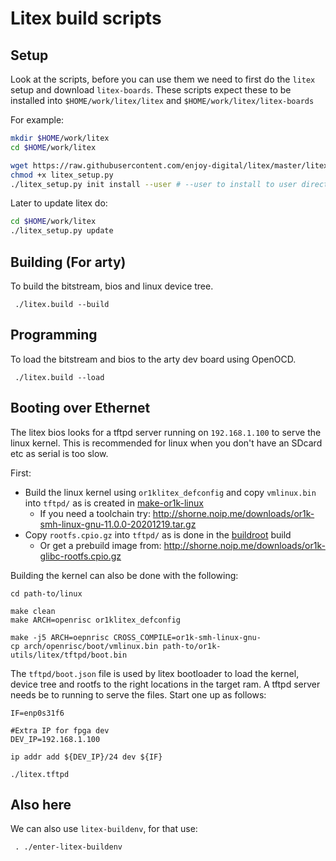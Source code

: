 # Litex build scripts

## Setup

Look at the scripts, before you can use them we need to first do the `litex` setup and download
`litex-boards`.  These scripts expect these to be installed into `$HOME/work/litex/litex`
and `$HOME/work/litex/litex-boards`

For example:

```bash
mkdir $HOME/work/litex
cd $HOME/work/litex

wget https://raw.githubusercontent.com/enjoy-digital/litex/master/litex_setup.py
chmod +x litex_setup.py
./litex_setup.py init install --user # --user to install to user directory
```

Later to update litex do:

```bash
cd $HOME/work/litex
./litex_setup.py update
```

## Building (For arty)

To build the bitstream, bios and linux device tree.

```
 ./litex.build --build
```

## Programming

To load the bitstream and bios to the arty dev board using OpenOCD.

```
 ./litex.build --load
```

## Booting over Ethernet

The litex bios looks for a tftpd server running on `192.168.1.100` to
serve the linux kernel.  This is recommended for linux when you don't have
an SDcard etc as serial is too slow.

First:
- Build the linux kernel using `or1klitex_defconfig` and copy `vmlinux.bin` into `tftpd/` as
  is created in [make-or1k-linux](/scripts/make-or1k-linux)
  - If you need a toolchain try: http://shorne.noip.me/downloads/or1k-smh-linux-gnu-11.0.0-20201219.tar.gz
- Copy `rootfs.cpio.gz` into `tftpd/` as is done in the [buildroot](/buildroot/readme.md) build
  - Or get a prebuild image from: http://shorne.noip.me/downloads/or1k-glibc-rootfs.cpio.gz

Building the kernel can also be done with the following:

```
cd path-to/linux

make clean
make ARCH=openrisc or1klitex_defconfig

make -j5 ARCH=oepnrisc CROSS_COMPILE=or1k-smh-linux-gnu-
cp arch/openrisc/boot/vmlinux.bin path-to/or1k-utils/litex/tftpd/boot.bin
```

The `tftpd/boot.json` file is used by litex bootloader to load the kernel,
device tree and rootfs to the right locations in the target ram.  A tftpd server
needs be to running to serve the files.  Start one up as follows:

```
IF=enp0s31f6

#Extra IP for fpga dev
DEV_IP=192.168.1.100

ip addr add ${DEV_IP}/24 dev ${IF}

./litex.tftpd
```

## Also here

We can also use `litex-buildenv`, for that use:

```
 . ./enter-litex-buildenv
```
